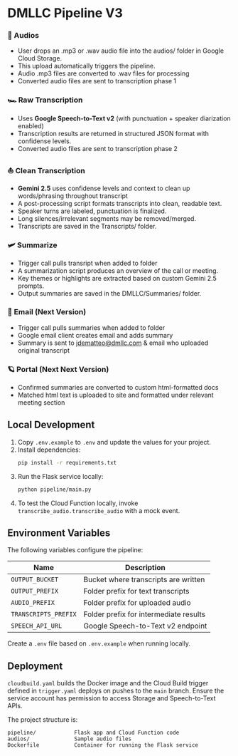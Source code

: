 # DMLLC Pipeline V3

### 🏁 Audios

- User drops an .mp3 or .wav audio file into the audios/ folder in Google Cloud Storage.
- This upload automatically triggers the pipeline.
- Audio .mp3 files are converted to .wav files for processing
- Converted audio files are sent to transcription phase 1

### 🏎️ Raw Transcription

- Uses **Google Speech-to-Text v2** (with punctuation + speaker diarization enabled)
- Transcription results are returned in structured JSON format with confidense levels.
- Converted audio files are sent to transcription phase 2

### ⛵ Clean Transcription

- **Gemini 2.5** uses confidense levels and context to clean up words/phrasing throughout transcript
- A post-processing script formats transcripts into clean, readable text.
- Speaker turns are labeled, punctuation is finalized.
- Long silences/irrelevant segments may be removed/merged.
- Transcripts are saved in the Transcripts/ folder.

### 🛩️ Summarize

- Trigger call pulls transript when added to folder
- A summarization script produces an overview of the call or meeting.
- Key themes or highlights are extracted based on custom Gemini 2.5 prompts.
- Output summaries are saved in the DMLLC/Summaries/ folder.

### 🚀 Email (Next Version)
- Trigger call pulls summaries when added to folder
- Google email client creates email and adds summary
- Summary is sent to jdematteo@dmllc.com & email who uploaded original transcript

### 🪐 Portal (Next Next Version)
- Confirmed summaries are converted to custom html-formatted docs
- Matched html text is uploaded to site and formatted under relevant meeting section

## Local Development

1. Copy `.env.example` to `.env` and update the values for your project.
2. Install dependencies:
   ```bash
   pip install -r requirements.txt
   ```
3. Run the Flask service locally:
   ```bash
   python pipeline/main.py
   ```
4. To test the Cloud Function locally, invoke `transcribe_audio.transcribe_audio` with a mock event.

## Environment Variables

The following variables configure the pipeline:

| Name | Description |
| ---- | ----------- |
| `OUTPUT_BUCKET` | Bucket where transcripts are written |
| `OUTPUT_PREFIX` | Folder prefix for text transcripts |
| `AUDIO_PREFIX` | Folder prefix for uploaded audio |
| `TRANSCRIPTS_PREFIX` | Folder prefix for intermediate results |
| `SPEECH_API_URL` | Google Speech-to-Text v2 endpoint |

Create a `.env` file based on `.env.example` when running locally.

## Deployment

`cloudbuild.yaml` builds the Docker image and the Cloud Build trigger defined in `trigger.yaml` deploys on pushes to the `main` branch. Ensure the service account has permission to access Storage and Speech-to-Text APIs.

The project structure is:

```
pipeline/            Flask app and Cloud Function code
audios/              Sample audio files
Dockerfile           Container for running the Flask service
```
